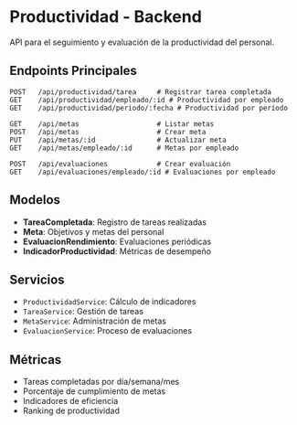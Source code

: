 # Productividad - Backend

API para el seguimiento y evaluación de la productividad del personal.

## Endpoints Principales

```
POST   /api/productividad/tarea     # Registrar tarea completada
GET    /api/productividad/empleado/:id # Productividad por empleado
GET    /api/productividad/periodo/:fecha # Productividad por período

GET    /api/metas                   # Listar metas
POST   /api/metas                   # Crear meta
PUT    /api/metas/:id               # Actualizar meta
GET    /api/metas/empleado/:id      # Metas por empleado

POST   /api/evaluaciones            # Crear evaluación
GET    /api/evaluaciones/empleado/:id # Evaluaciones por empleado
```

## Modelos

- **TareaCompletada**: Registro de tareas realizadas
- **Meta**: Objetivos y metas del personal
- **EvaluacionRendimiento**: Evaluaciones periódicas
- **IndicadorProductividad**: Métricas de desempeño

## Servicios

- `ProductividadService`: Cálculo de indicadores
- `TareaService`: Gestión de tareas
- `MetaService`: Administración de metas
- `EvaluacionService`: Proceso de evaluaciones

## Métricas

- Tareas completadas por día/semana/mes
- Porcentaje de cumplimiento de metas
- Indicadores de eficiencia
- Ranking de productividad
